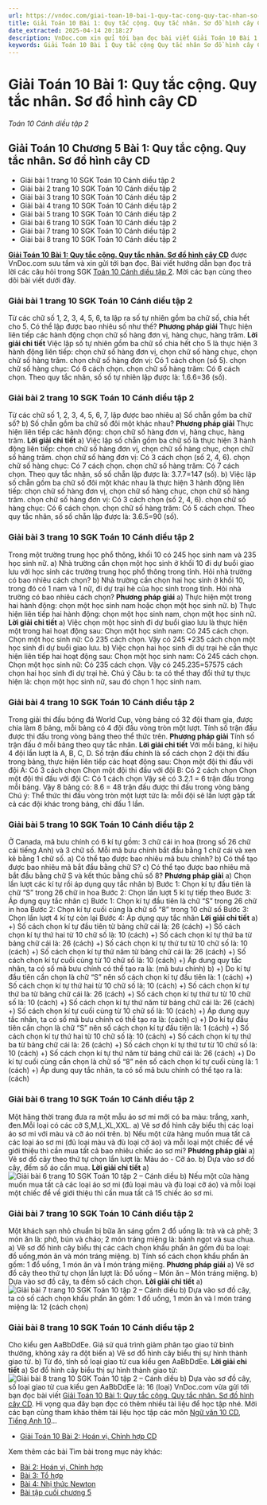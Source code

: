 ```yaml
---
url: https://vndoc.com/giai-toan-10-bai-1-quy-tac-cong-quy-tac-nhan-so-do-hinh-cay-cd-277818
title: Giải Toán 10 Bài 1: Quy tắc cộng. Quy tắc nhân. Sơ đồ hình cây CD - Toán 10 Cánh diều tập 2 - VnDoc.com
date_extracted: 2025-04-14 20:18:27
description: VnDoc.com xin gửi tới bạn đọc bài viết Giải Toán 10 Bài 1: Quy tắc cộng. Quy tắc nhân. Sơ đồ hình cây CD. Mời các bạn cùng tham khảo hướng dẫn chi tiết giải bài 1 Toán 10 tập 2 sách Cánh Diều
keywords: Giải Toán 10 Bài 1 Quy tắc cộng Quy tắc nhân Sơ đồ hình cây CD,Giải Toán 10 Bài 1,Quy tắc cộng,Quy tắc nhân,Sơ đồ hình cây,giải toán 10,toán 10 bài 1,toán 10,toán lớp 10,toán 10 Cd,toán 10 bài 1 chương 4,giải sgk toán 10,giải toán 10 học kì 2 sách cánh diều,toán 10 cánh diều,giải toán 10 cánh diều,toán 10 cánh diều tập 2,giải toán 10 cánh diều tập 2,giải bài 1 toán 10 cánh diều
---
```


# Giải Toán 10 Bài 1: Quy tắc cộng. Quy tắc nhân. Sơ đồ hình cây CD
 _Toán 10 Cánh diều tập 2_
## Giải Toán 10 Chương 5 Bài 1: Quy tắc cộng. Quy tắc nhân. Sơ đồ hình cây CD
  * Giải bài 1 trang 10 SGK Toán 10 Cánh diều tập 2
  * Giải bài 2 trang 10 SGK Toán 10 Cánh diều tập 2
  * Giải bài 3 trang 10 SGK Toán 10 Cánh diều tập 2
  * Giải bài 4 trang 10 SGK Toán 10 Cánh diều tập 2
  * Giải bài 5 trang 10 SGK Toán 10 Cánh diều tập 2
  * Giải bài 6 trang 10 SGK Toán 10 Cánh diều tập 2
  * Giải bài 7 trang 10 SGK Toán 10 Cánh diều tập 2
  * Giải bài 8 trang 10 SGK Toán 10 Cánh diều tập 2

**[Giải Toán 10 Bài 1: Quy tắc cộng. Quy tắc nhân. Sơ đồ hình cây CD](<https://vndoc.com/giai-toan-10-bai-1-quy-tac-cong-quy-tac-nhan-so-do-hinh-cay-cd-277818>)** được VnDoc.com sưu tầm và xin gửi tới bạn đọc. Bài viết hướng dẫn bạn đọc trả lời các câu hỏi trong SGK [Toán 10 Cánh diều tập 2](<https://vndoc.com/toan-10-canh-dieu-tap1>). Mời các bạn cùng theo dõi bài viết dưới đây.
### Giải bài 1 trang 10 SGK Toán 10 Cánh diều tập 2
Từ các chữ số 1, 2, 3, 4, 5, 6, ta lập ra số tự nhiên gồm ba chữ số, chia hết cho 5. Có thể lập được bao nhiêu số như thế?
**Phương pháp giải**
Thực hiện liên tiếp các hành động chọn chữ số hàng đơn vị, hàng chục, hàng trăm.
**Lời giải chi tiết**
Việc lập số tự nhiên gồm ba chữ số chia hết cho 5 là thực hiện 3 hành động liên tiếp: chọn chữ số hàng đơn vị, chọn chữ số hàng chục, chọn chữ số hàng trăm.
chọn chữ số hàng đơn vị: Có 1 cách chọn \(số 5\).
chọn chữ số hàng chục: Có 6 cách chọn.
chọn chữ số hàng trăm: Có 6 cách chọn.
Theo quy tắc nhân, số số tự nhiên lập được là: 1.6.6=36 \(số\).
### Giải bài 2 trang 10 SGK Toán 10 Cánh diều tập 2
Từ các chữ số 1, 2, 3, 4, 5, 6, 7, lập được bao nhiêu
a\) Số chẵn gồm ba chữ số?
b\) Số chẵn gồm ba chữ số đôi một khác nhau?
**Phương pháp giải**
Thực hiện liên tiếp các hành động: chọn chữ số hàng đơn vị, hàng chục, hàng trăm.
**Lời giải chi tiết**
a\) Việc lập số chẵn gồm ba chữ số là thực hiện 3 hành động liên tiếp: chọn chữ số hàng đơn vị, chọn chữ số hàng chục, chọn chữ số hàng trăm.
chọn chữ số hàng đơn vị: Có 3 cách chọn \(số 2, 4, 6\).
chọn chữ số hàng chục: Có 7 cách chọn.
chọn chữ số hàng trăm: Có 7 cách chọn.
Theo quy tắc nhân, số số chẵn lập được là: 3.7.7=147 \(số\).
b\) Việc lập số chẵn gồm ba chữ số đôi một khác nhau là thực hiện 3 hành động liên tiếp: chọn chữ số hàng đơn vị, chọn chữ số hàng chục, chọn chữ số hàng trăm.
chọn chữ số hàng đơn vị: Có 3 cách chọn \(số 2, 4, 6\).
chọn chữ số hàng chục: Có 6 cách chọn.
chọn chữ số hàng trăm: Có 5 cách chọn.
Theo quy tắc nhân, số số chẵn lập được là: 3.6.5=90 \(số\).
### Giải bài 3 trang 10 SGK Toán 10 Cánh diều tập 2
Trong một trường trung học phổ thông, khối 10 có 245 học sinh nam và 235 học sinh nữ.
a\) Nhà trường cần chọn một học sinh ở khối 10 đi dự buổi giao lưu với học sinh các trường trung học phổ thông trong tỉnh. Hỏi nhà trường có bao nhiêu cách chọn?
b\) Nhà trường cần chọn hai học sinh ở khối 10, trong đó có 1 nam và 1 nữ, đi dự trại hè của học sinh trong tỉnh. Hỏi nhà trường có bao nhiêu cách chọn?
**Phương pháp giải**
a\) Thực hiện một trong hai hành động: chọn một học sinh nam hoặc chọn một học sinh nữ.
b\) Thực hiện liên tiếp hai hành động: chọn một học sinh nam, chọn một học sinh nữ.
**Lời giải chi tiết**
a\) Việc chọn một học sinh đi dự buổi giao lưu là thực hiện một trong hai hoạt động sau:
Chọn một học sinh nam: Có 245 cách chọn.
Chọn một học sinh nữ: Có 235 cách chọn.
Vậy có 245 +235 cách chọn một học sinh đi dự buổi giao lưu.
b\) Việc chọn hai học sinh đi dự trại hè cần thực hiện liên tiếp hai hoạt động sau:
Chọn một học sinh nam: Có 245 cách chọn.
Chọn một học sinh nữ: Có 235 cách chọn.
Vậy có 245.235=57575 cách chọn hai học sinh đi dự trại hè.
Chú ý
Câu b: ta có thể thay đổi thứ tự thực hiện là: chọn một học sinh nữ, sau đó chọn 1 học sinh nam.
### Giải bài 4 trang 10 SGK Toán 10 Cánh diều tập 2
Trong giải thi đấu bóng đá World Cup, vòng bảng có 32 đội tham gia, được chia làm 8 bảng, mỗi bảng có 4 đội đấu vòng tròn một lượt. Tính số trận đấu được thi đấu trong vòng bảng theo thể thức trên.
**Phương pháp giải**
Tính số trận đấu ở mỗi bảng theo quy tắc nhân.
**Lời giải chi tiết**
Với mỗi bảng, kí hiệu 4 đội lần lượt là A, B, C, D.
Số trận đấu chính là số cách chọn 2 đội thi đấu trong bảng, thực hiện liên tiếp các hoạt động sau:
Chọn một đội thi đấu với đội A: Có 3 cách chọn
Chọn một đội thi đấu với đội B: Có 2 cách chọn
Chọn một đội thi đấu với đội C: Có 1 cách chọn
Vậy sẽ có 3.2.1 = 6 trận đấu trong mỗi bảng.
Vậy 8 bảng có: 8.6 = 48 trận đấu được thi đấu trong vòng bảng
Chú ý:
Thể thức thi đấu vòng tròn một lượt tức là: mỗi đội sẽ lần lượt gặp tất cả các đội khác trong bảng, chỉ đấu 1 lần.
### Giải bài 5 trang 10 SGK Toán 10 Cánh diều tập 2
Ở Canada, mã bưu chính có 6 kí tự gồm: 3 chữ cái in hoa \(trong số 26 chữ cái tiếng Anh\) và 3 chữ số. Mỗi mã bưu chính bắt đầu bằng 1 chữ cái và xen kẽ bằng 1 chữ số.
a\) Có thể tạo được bao nhiêu mã bưu chính?
b\) Có thể tạo được bao nhiêu mã bắt đầu bằng chữ S?
c\) Có thể tạo được bao nhiêu mã bắt đầu bằng chữ S và kết thúc bằng chū số 8?
**Phương pháp giải**
a\) Chọn lần lượt các kí tự rồi áp dụng quy tắc nhân
b\) Bước 1: Chọn kí tự đầu tiên là chữ “S” trong 26 chữ in hoa
Bước 2: Chọn lần lượt 5 kí tự tiếp theo
Bước 3: Áp dụng quy tắc nhân
c\) Bước 1: Chọn kí tự đầu tiên là chữ “S” trong 26 chữ in hoa
Bước 2: Chọn kí tự cuối cùng là chữ số “8” trong 10 chữ số
Bước 3: Chọn lần lượt 4 kí tự còn lại
Bước 4: Áp dụng quy tắc nhân
**Lời giải chi tiết**
a\) +\) Số cách chọn kí tự đầu tiên từ bảng chữ cái là: 26 \(cách\)
+\) Số cách chọn kí tự thứ hai từ 10 chữ số là: 10 \(cách\)
+\) Số cách chọn kí tự thứ ba từ bảng chữ cái là: 26 \(cách\)
+\) Số cách chọn kí tự thứ tư từ 10 chữ số là: 10 \(cách\)
+\) Số cách chọn kí tự thứ năm từ bảng chữ cái là: 26 \(cách\)
+\) Số cách chọn kí tự cuối cùng từ 10 chữ số là: 10 \(cách\)
+\) Áp dung quy tắc nhân, ta có số mã bưu chính có thể tạo ra là: \(mã bưu chính\)
b\) +\) Do kí tự đầu tiên cần chọn là chữ “S” nên số cách chọn kí tự đầu tiên là: 1 \(cách\)
+\) Số cách chọn kí tự thứ hai từ 10 chữ số là: 10 \(cách\)
+\) Số cách chọn kí tự thứ ba từ bảng chữ cái là: 26 \(cách\)
+\) Số cách chọn kí tự thứ tư từ 10 chữ số là: 10 \(cách\)
+\) Số cách chọn kí tự thứ năm từ bảng chữ cái là: 26 \(cách\)
+\) Số cách chọn kí tự cuối cùng từ 10 chữ số là: 10 \(cách\)
+\) Áp dung quy tắc nhân, ta có số mã bưu chính có thể tạo ra là: \(cách\)
c\) +\) Do kí tự đầu tiên cần chọn là chữ “S” nên số cách chọn kí tự đầu tiên là: 1 \(cách\)
+\) Số cách chọn kí tự thứ hai từ 10 chữ số là: 10 \(cách\)
+\) Số cách chọn kí tự thứ ba từ bảng chữ cái là: 26 \(cách\)
+\) Số cách chọn kí tự thứ tư từ 10 chữ số là: 10 \(cách\)
+\) Số cách chọn kí tự thứ năm từ bảng chữ cái là: 26 \(cách\)
+\) Do kí tự cuối cùng cần chọn là chữ số “8” nên số cách chọn kí tự cuối cùng là: 1 \(cách\)
+\) Áp dung quy tắc nhân, ta có số mã bưu chính có thể tạo ra là: \(cách\)
### Giải bài 6 trang 10 SGK Toán 10 Cánh diều tập 2
Một hãng thời trang đưa ra một mẫu áo sơ mi mới có ba màu: trắng, xanh, đen.Mỗi loại có các cỡ S,M,L,XL,XXL.
a\) Vẽ sơ đồ hình cây biểu thị các loại áo sơ mi với màu và cỡ áo nói trên.
b\) Nếu một cửa hàng muốn mua tất cả các loại áo sơ mi \(đủ loại màu và đù loại cỡ áo\) và mỗi loại một chiếc để về giới thiệu thì cần mua tất cả bao nhiêu chiếc áo sơ mi?
**Phương pháp giải**
a\) Vẽ sơ đồ cây theo thứ tự chọn lần lượt là: Màu áo - Cỡ áo.
b\) Dựa vào sơ đồ cây, đếm số áo cần mua.
**Lời giải chi tiết**
a\) ![Giải bài 6 trang 10 SGK Toán 10 tập 2 – Cánh diều](https://i.vdoc.vn/data/image/2022/10/10/giai-toan-10-bai-1-quy-tac-cong-quy-tac-nhan-so-do-hinh-cay-cd-bai-6.png)
b\) Nếu một cửa hàng muốn mua tất cả các loại áo sơ mi \(đủ loại màu và đù loại cỡ áo\) và mỗi loại một chiếc để về giới thiệu thì cần mua tất cả 15 chiếc áo sơ mi.
### Giải bài 7 trang 10 SGK Toán 10 Cánh diều tập 2
Một khách sạn nhỏ chuẩn bị bữa ăn sáng gồm 2 đổ uống là: trà và cà phê; 3 món ăn là: phở, bún và cháo; 2 món tráng miệng là: bánh ngot và sua chua.
a\) Vẽ sơ đổ hình cây biểu thị các cách chọn khẩu phẩn ăn gồm đủ ba loại: đồ uống,món ǎn và món tráng miệng.
b\) Tính số cách chọn khẩu phẩn ăn gốm: 1 đổ uống, 1 món ăn và l món tráng miệng.
**Phương pháp giải**
a\) Vẽ sơ đồ cây theo thứ tự chọn lần lượt là: Đồ uống – Món ăn – Món tráng miệng.
b\) Dựa vào sơ đồ cây, ta đếm số cách chọn.
**Lời giải chi tiết**
a\) ![Giải bài 7 trang 10 SGK Toán 10 tập 2 – Cánh diều](https://i.vdoc.vn/data/image/2022/10/10/giai-toan-10-bai-1-quy-tac-cong-quy-tac-nhan-so-do-hinh-cay-cd-bai-7.png)
b\) Dựa vào sơ đồ cây, ta có số cách chọn khẩu phẩn ăn gồm: 1 đổ uống, 1 món ăn và l món tráng miệng là: 12 \(cách chọn\)
### Giải bài 8 trang 10 SGK Toán 10 Cánh diều tập 2
Cho kiểu gen AaBbDdEe. Giả sử quá trình giảm phân tạo giao tử bình thường, không xảy ra đột biến
a\) Vē sơ đổ hình cây biểu thị sự hình thành giao tử.
b\) Từ đó, tính số loại giao từ cua kiểu gen AaBbDdEe.
**Lời giải chi tiết**
a\) Sơ đồ hình cây biểu thị sự hình thành giao tử:
![Giải bài 8 trang 10 SGK Toán 10 tập 2 – Cánh diều](https://i.vdoc.vn/data/image/2022/10/10/giai-toan-10-bai-1-quy-tac-cong-quy-tac-nhan-so-do-hinh-cay-cd-bai-8.png)
b\) Dựa vào sơ đồ cây, số loại giao từ cua kiểu gen AaBbDdEe là: 16 \(loại\)
VnDoc.com vừa gửi tới bạn đọc bài viết [Giải Toán 10 Bài 1: Quy tắc cộng. Quy tắc nhân. Sơ đồ hình cây CD](<https://vndoc.com/giai-toan-10-bai-1-quy-tac-cong-quy-tac-nhan-so-do-hinh-cay-cd-277818>). Hi vọng qua đây bạn đọc có thêm nhiều tài liệu để học tập nhé. Mời các bạn cùng tham khảo thêm tài liệu học tập các môn [Ngữ văn 10 CD](<https://vndoc.com/ngu-van-10-canh-dieu-tap1>), [Tiếng Anh 10](<https://vndoc.com/tieng-anh-10-moi>)...
  * [Giải Toán 10 Bài 2: Hoán vị. Chỉnh hợp CD](<https://vndoc.com/giai-toan-10-bai-2-hoan-vi-chinh-hop-cd-277837>)

Xem thêm các bài Tìm bài trong mục này khác:
  * [Bài 2: Hoán vị. Chỉnh hợp](</giai-toan-10-bai-2-hoan-vi-chinh-hop-cd-277837>)
  * [Bài 3: Tổ hợp](</giai-toan-lop-10-bai-3-to-hop-cd-277948>)
  * [Bài 4: Nhị thức Newton](</giai-toan-10-bai-4-nhi-thuc-newton-cd-278332>)
  * [Bài tập cuối chương 5](</giai-toan-10-bai-tap-cuoi-chuong-5-278336>)

